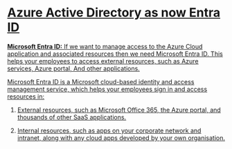 <h1> <u>Azure Active Directory as now Entra ID <u/> </h1>

<u><b>Microsoft Entra ID:</b></u> If we want to manage access to the Azure Cloud application and associated resources then we need Microsoft Entra ID. This helps your employees to access external resources, such as Azure services, Azure portal, And other applications.

Microsoft Entra ID is a Microsoft cloud-based identity and access management service, which helps your employees sign in and access resources in:

1) External resources, such as Microsoft Office 365, the Azure portal, and thousands of other SaaS applications.

2) Internal resources, such as apps on your corporate network and intranet, along with any cloud apps developed by your own organisation.
